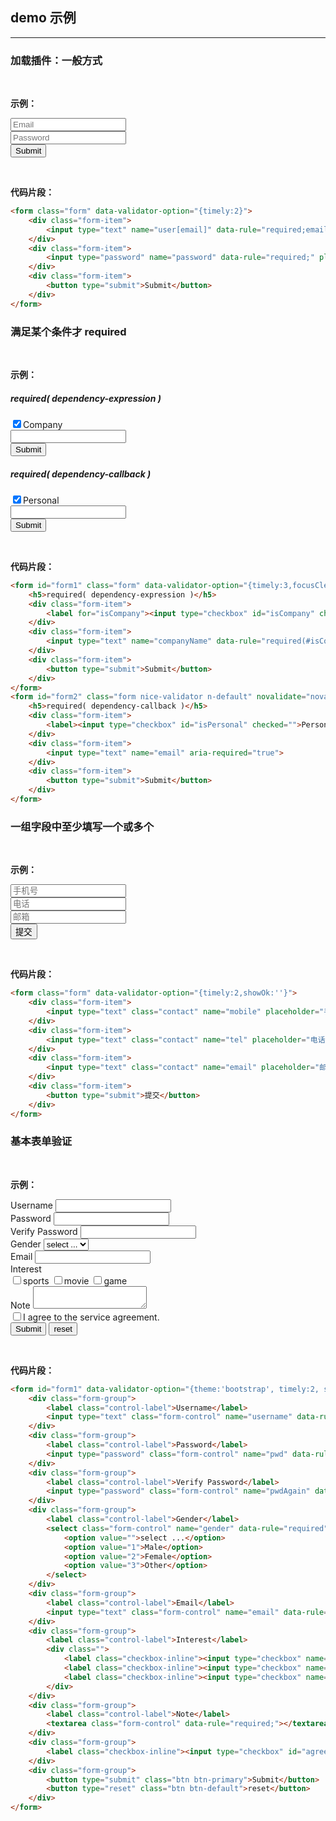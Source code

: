 ## demo 示例
---
### 加载插件：一般方式
<br/>

<b>示例：</b>
<br/>

<form class="form" data-validator-option="{timely:2}">
    <div class="form-item">
        <input type="text" name="user[email]" data-rule="required;email" placeholder="Email">
    </div>
    <div class="form-item">
        <input type="password" name="password" data-rule="required;" placeholder="Password">
    </div>
    <div class="form-item">
        <button type="submit">Submit</button>
    </div>
</form>

<br/>


<b>代码片段：</b>
```html
<form class="form" data-validator-option="{timely:2}">
    <div class="form-item">
        <input type="text" name="user[email]" data-rule="required;email" placeholder="Email">
    </div>
    <div class="form-item">
        <input type="password" name="password" data-rule="required;" placeholder="Password">
    </div>
    <div class="form-item">
        <button type="submit">Submit</button>
    </div>
</form>
```

### 满足某个条件才 required
<br/>

<b>示例：</b>
<form id="form1" class="form" data-validator-option="{timely:3,focusCleanup:true}">
    <h5>required( dependency-expression )</h5>
    <div class="form-item">
        <label for="isCompany"><input type="checkbox" id="isCompany" checked="">Company</label>
    </div>
    <div class="form-item">
        <input type="text" name="companyName" data-rule="required(#isCompany:checked)">
    </div>
    <div class="form-item">
        <button type="submit">Submit</button>
    </div>
</form>
<form id="form2" class="form nice-validator n-default" novalidate="novalidate">
    <h5>required( dependency-callback )</h5>
    <div class="form-item">
        <label><input type="checkbox" id="isPersonal" checked="">Personal</label>
    </div>
    <div class="form-item">
        <input type="text" name="email" aria-required="true">
    </div>
    <div class="form-item">
        <button type="submit">Submit</button>
    </div>
</form>
<br/>

<b>代码片段：</b>
```html
<form id="form1" class="form" data-validator-option="{timely:3,focusCleanup:true}">
    <h5>required( dependency-expression )</h5>
    <div class="form-item">
        <label for="isCompany"><input type="checkbox" id="isCompany" checked="">Company</label>
    </div>
    <div class="form-item">
        <input type="text" name="companyName" data-rule="required(#isCompany:checked)">
    </div>
    <div class="form-item">
        <button type="submit">Submit</button>
    </div>
</form>
<form id="form2" class="form nice-validator n-default" novalidate="novalidate">
    <h5>required( dependency-callback )</h5>
    <div class="form-item">
        <label><input type="checkbox" id="isPersonal" checked="">Personal</label>
    </div>
    <div class="form-item">
        <input type="text" name="email" aria-required="true">
    </div>
    <div class="form-item">
        <button type="submit">Submit</button>
    </div>
</form>
```

### 一组字段中至少填写一个或多个
<br/>

<b>示例：</b>
<form class="form" data-validator-option="{timely:2,showOk:''}">
    <div class="form-item">
        <input type="text" class="contact" name="mobile" placeholder="手机号" data-rule="required(from, .contact); mobile" data-msg-required="请至少填写一种联系方式">
    </div>
    <div class="form-item">
        <input type="text" class="contact" name="tel" placeholder="电话" data-rule="required(from, .contact); tel">
    </div>
    <div class="form-item">
        <input type="text" class="contact" name="email" placeholder="邮箱" data-rule="required(from, .contact); email">
    </div>
    <div class="form-item">
        <button type="submit">提交</button>
    </div>
</form>
<br/>

<b>代码片段：</b>
```html
<form class="form" data-validator-option="{timely:2,showOk:''}">
    <div class="form-item">
        <input type="text" class="contact" name="mobile" placeholder="手机号" data-rule="required(from, .contact); mobile" data-msg-required="请至少填写一种联系方式">
    </div>
    <div class="form-item">
        <input type="text" class="contact" name="tel" placeholder="电话" data-rule="required(from, .contact); tel">
    </div>
    <div class="form-item">
        <input type="text" class="contact" name="email" placeholder="邮箱" data-rule="required(from, .contact); email">
    </div>
    <div class="form-item">
        <button type="submit">提交</button>
    </div>
</form>
```

### 基本表单验证
<br/>

<b>示例：</b>
<form id="form1" data-validator-option="{theme:'bootstrap', timely:2, stopOnError:true}">
    <div class="form-group">
        <label class="control-label">Username</label>
        <input type="text" class="form-control" name="username" data-rule="required;username;" data-rule-username="[/[\w\d]{4,30}/, 'Please enter 3-12 digits, letters, underscores']" data-tip="You can use letters, numbers and periods">
    </div>
    <div class="form-group">
        <label class="control-label">Password</label>
        <input type="password" class="form-control" name="pwd" data-rule="Password: required; length(8~16)" data-tip="Please fill in at least eight characters">
    </div>
    <div class="form-group">
        <label class="control-label">Verify Password</label>
        <input type="password" class="form-control" name="pwdAgain" data-rule="Verify Password: required; match(pwd)">
    </div>
    <div class="form-group">
        <label class="control-label">Gender</label>
        <select class="form-control" name="gender" data-rule="required">
            <option value="">select ...</option>
            <option value="1">Male</option>
            <option value="2">Female</option>
            <option value="3">Other</option>
        </select>
    </div>
    <div class="form-group">
        <label class="control-label">Email</label>
        <input type="text" class="form-control" name="email" data-rule="required;email">
    </div>
    <div class="form-group">
        <label class="control-label">Interest</label>
        <div class="">
            <label class="checkbox-inline"><input type="checkbox" name="interest" data-rule="checked">sports</label>
            <label class="checkbox-inline"><input type="checkbox" name="interest">movie</label>
            <label class="checkbox-inline"><input type="checkbox" name="interest">game</label>
        </div>
    </div>
    <div class="form-group">
        <label class="control-label">Note</label>
        <textarea class="form-control" data-rule="required;"></textarea>
    </div>
    <div class="form-group">
        <label class="checkbox-inline"><input type="checkbox" id="agree_arguments" data-rule="checked">I agree to the service agreement.</label>
    </div>
    <div class="form-group">
        <button type="submit" class="btn btn-primary">Submit</button>
        <button type="reset" class="btn btn-default">reset</button>
    </div>
</form>
<br/>

<B>代码片段：</B>
```html
<form id="form1" data-validator-option="{theme:'bootstrap', timely:2, stopOnError:true}">
    <div class="form-group">
        <label class="control-label">Username</label>
        <input type="text" class="form-control" name="username" data-rule="required;username;" data-rule-username="[/[\w\d]{4,30}/, 'Please enter 3-12 digits, letters, underscores']" data-tip="You can use letters, numbers and periods">
    </div>
    <div class="form-group">
        <label class="control-label">Password</label>
        <input type="password" class="form-control" name="pwd" data-rule="Password: required; length(8~16)" data-tip="Please fill in at least eight characters">
    </div>
    <div class="form-group">
        <label class="control-label">Verify Password</label>
        <input type="password" class="form-control" name="pwdAgain" data-rule="Verify Password: required; match(pwd)">
    </div>
    <div class="form-group">
        <label class="control-label">Gender</label>
        <select class="form-control" name="gender" data-rule="required">
            <option value="">select ...</option>
            <option value="1">Male</option>
            <option value="2">Female</option>
            <option value="3">Other</option>
        </select>
    </div>
    <div class="form-group">
        <label class="control-label">Email</label>
        <input type="text" class="form-control" name="email" data-rule="required;email">
    </div>
    <div class="form-group">
        <label class="control-label">Interest</label>
        <div class="">
            <label class="checkbox-inline"><input type="checkbox" name="interest" data-rule="checked">sports</label>
            <label class="checkbox-inline"><input type="checkbox" name="interest">movie</label>
            <label class="checkbox-inline"><input type="checkbox" name="interest">game</label>
        </div>
    </div>
    <div class="form-group">
        <label class="control-label">Note</label>
        <textarea class="form-control" data-rule="required;"></textarea>
    </div>
    <div class="form-group">
        <label class="checkbox-inline"><input type="checkbox" id="agree_arguments" data-rule="checked">I agree to the service agreement.</label>
    </div>
    <div class="form-group">
        <button type="submit" class="btn btn-primary">Submit</button>
        <button type="reset" class="btn btn-default">reset</button>
    </div>
</form>
```